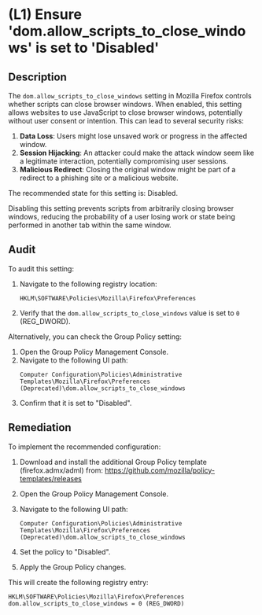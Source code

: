 # (L1) Ensure 'dom.allow_scripts_to_close_windows' is set to 'Disabled'

## Description

The `dom.allow_scripts_to_close_windows` setting in Mozilla Firefox controls whether scripts can close browser windows. When enabled, this setting allows websites to use JavaScript to close browser windows, potentially without user consent or intention. This can lead to several security risks:

1. **Data Loss**: Users might lose unsaved work or progress in the affected window.
2. **Session Hijacking**: An attacker could make the attack window seem like a legitimate interaction, potentially compromising user sessions.
3. **Malicious Redirect**: Closing the original window might be part of a redirect to a phishing site or a malicious website.

The recommended state for this setting is: Disabled.

Disabling this setting prevents scripts from arbitrarily closing browser windows, reducing the probability of a user losing work or state being performed in another tab within the same window.

## Audit

To audit this setting:

1. Navigate to the following registry location:
   ```
   HKLM\SOFTWARE\Policies\Mozilla\Firefox\Preferences
   ```
2. Verify that the `dom.allow_scripts_to_close_windows` value is set to `0` (REG_DWORD).

Alternatively, you can check the Group Policy setting:

1. Open the Group Policy Management Console.
2. Navigate to the following UI path:
   ```
   Computer Configuration\Policies\Administrative Templates\Mozilla\Firefox\Preferences (Deprecated)\dom.allow_scripts_to_close_windows
   ```
3. Confirm that it is set to "Disabled".

## Remediation

To implement the recommended configuration:

1. Download and install the additional Group Policy template (firefox.admx/adml) from:
   https://github.com/mozilla/policy-templates/releases

2. Open the Group Policy Management Console.

3. Navigate to the following UI path:
   ```
   Computer Configuration\Policies\Administrative Templates\Mozilla\Firefox\Preferences (Deprecated)\dom.allow_scripts_to_close_windows
   ```

4. Set the policy to "Disabled".

5. Apply the Group Policy changes.

This will create the following registry entry:
```
HKLM\SOFTWARE\Policies\Mozilla\Firefox\Preferences
dom.allow_scripts_to_close_windows = 0 (REG_DWORD)
```